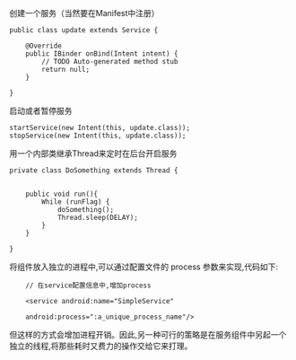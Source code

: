 创建一个服务（当然要在Manifest中注册）


	public class update extends Service {
	
		@Override
		public IBinder onBind(Intent intent) {
			// TODO Auto-generated method stub
			return null;
		}
	
	}
	
	
	
启动或者暂停服务

	startService(new Intent(this, update.class));
	stopService(new Intent(this, update.class));


用一个内部类继承Thread来定时在后台开启服务

	private class DoSomething extends Thread {
	
	
		public void run(){
			While (runFlag) {
				doSomething();
				Thread.sleep(DELAY);
			}
		}
	
	}
	
	
	
将组件放入独立的进程中,可以通过配置文件的 process 参数来实现,代码如下:
			// 在service配置信息中,增加process 
		<service android:name="SimpleService"
		android:process=":a_unique_process_name"/>
		但这样的方式会增加进程开销。因此,另一种可行的策略是在服务组件中另起一个 独立的线程,将那些耗时又费力的操作交给它来打理。